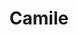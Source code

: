 ---
title: Camile
artigo: a
picture: /images/c/Camile.jpg
background: /images/fundos/Estrelas.jpg
style: style-vermelho1
description: Significado do nome Camile
full-description:  Olha só que interessante, Camile é uma versão afrancesada de Camila. Como sua origem é do latim, camilus, o qual significa mensageiro, Camile significa “menina mensageira”.  Camile reflete alguém comunicativa, simpática, e com bom relacionamento social. Ou  será que podemos dizer que toda Camile é tagarela?!
---